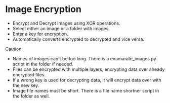 # Image Encryption

- Encrypt and Decrypt Images using XOR operations.
- Select either an image or a folder with images.
- Enter a key for encryption.
- Automatically converts encrypted to decrypted and vice versa.

Caution:

- Names of images can't be too long. There is a enumarate_images.py script in the folder if needed.
- Files can be encrypted with multiple layers, encrypting data over already encrypted files.
- If a wrong key is used for decrypting data, it will encrypt data over with the new key.
- Image file names must be short. There is a file name shortner script in the folder as well.
